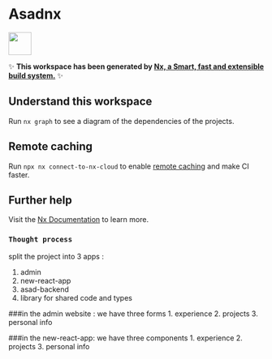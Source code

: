 # Asadnx

<a alt="Nx logo" href="https://nx.dev" target="_blank" rel="noreferrer"><img src="https://raw.githubusercontent.com/nrwl/nx/master/images/nx-logo.png" width="45"></a>

✨ **This workspace has been generated by [Nx, a Smart, fast and extensible build system.](https://nx.dev)** ✨

## Understand this workspace

Run `nx graph` to see a diagram of the dependencies of the projects.

## Remote caching

Run `npx nx connect-to-nx-cloud` to enable [remote caching](https://nx.app) and make CI faster.

## Further help

Visit the [Nx Documentation](https://nx.dev) to learn more.


### `Thought process`
split the project into 3 apps :

  1. admin
  2. new-react-app
  3. asad-backend
  4. library for shared code and types

###in the admin website : 
      we have three forms
        1. experience
        2. projects 
        3. personal info 
          
###in the new-react-app: 
    we have three components
        1. experience
        2. projects 
        3. personal info 
          
    
       
          
          

